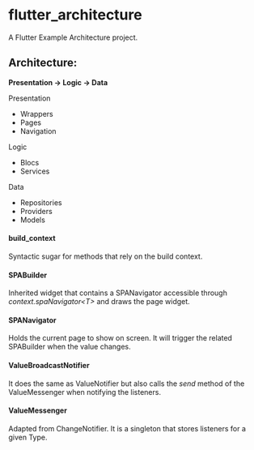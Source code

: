 # flutter_architecture

A Flutter Example Architecture project.

## Architecture: 
**Presentation -> Logic -> Data**

Presentation
* Wrappers
* Pages
* Navigation

Logic
* Blocs
* Services

Data
* Repositories
* Providers
* Models

#### build_context

Syntactic sugar for methods that rely on the build context.

#### SPABuilder

Inherited widget that contains a SPANavigator accessible through *context.spaNavigator\<T\>* and draws the page widget.

#### SPANavigator

Holds the current page to show on screen. It will trigger the related SPABuilder when the value changes.

#### ValueBroadcastNotifier

It does the same as ValueNotifier but also calls the *send* method of the ValueMessenger when notifying the listeners.

#### ValueMessenger

Adapted from ChangeNotifier. It is a singleton that stores listeners for a given Type.


